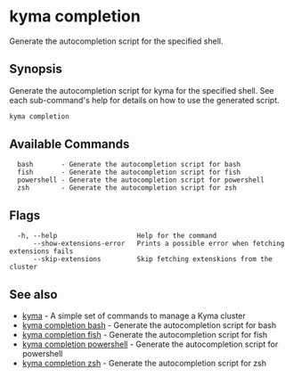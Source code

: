 # kyma completion

Generate the autocompletion script for the specified shell.

## Synopsis

Generate the autocompletion script for kyma for the specified shell.
See each sub-command's help for details on how to use the generated script.


```bash
kyma completion
```

## Available Commands

```text
  bash       - Generate the autocompletion script for bash
  fish       - Generate the autocompletion script for fish
  powershell - Generate the autocompletion script for powershell
  zsh        - Generate the autocompletion script for zsh
```

## Flags

```text
  -h, --help                    Help for the command
      --show-extensions-error   Prints a possible error when fetching extensions fails
      --skip-extensions         Skip fetching extenskions from the cluster
```

## See also

* [kyma](kyma.md)                                             - A simple set of commands to manage a Kyma cluster
* [kyma completion bash](kyma_completion_bash.md)             - Generate the autocompletion script for bash
* [kyma completion fish](kyma_completion_fish.md)             - Generate the autocompletion script for fish
* [kyma completion powershell](kyma_completion_powershell.md) - Generate the autocompletion script for powershell
* [kyma completion zsh](kyma_completion_zsh.md)               - Generate the autocompletion script for zsh
